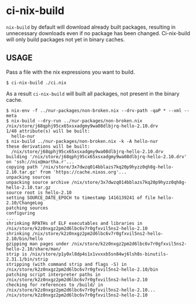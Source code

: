 # ci-nix-build

`nix-build` by default will download already built packages, resulting in
unnecessary downloads even if no package has been changed.
Ci-nix-build will only build packages not yet in binary caches.

## USAGE

Pass a file with the nix expressions you want to build.

```console
$ ci-nix-build ./ci.nix
```

As a result `ci-nix-build` will built all packages,
not present in the binary cache.

```
$ nix-env -f ../nur-packages/non-broken.nix --drv-path -qaP * --xml --meta
$ nix-build --dry-run ../nur-packages/non-broken.nix
/nix/store/j68qphj95cx65xsxadgmy9wa08dlbjrq-hello-2.10.drv
1/40 attribute(s) will be built:
  hello-nur
$ nix-build ../nur-packages/non-broken.nix -k -A hello-nur
these derivations will be built:
  /nix/store/j68qphj95cx65xsxadgmy9wa08dlbjrq-hello-2.10.drv
building '/nix/store/j68qphj95cx65xsxadgmy9wa08dlbjrq-hello-2.10.drv' on 'ssh://nix@martha.r'...
copying path '/nix/store/3x7dwzq014bblazs7kq20p9hyzz0qh8g-hello-2.10.tar.gz' from 'https://cache.nixos.org'...
unpacking sources
unpacking source archive /nix/store/3x7dwzq014bblazs7kq20p9hyzz0qh8g-hello-2.10.tar.gz
source root is hello-2.10
setting SOURCE_DATE_EPOCH to timestamp 1416139241 of file hello-2.10/ChangeLog
patching sources
configuring
...
shrinking RPATHs of ELF executables and libraries in /nix/store/k2z0nxgz2pm2d6lbc6v7r0gfxvil5ns2-hello-2.10
shrinking /nix/store/k2z0nxgz2pm2d6lbc6v7r0gfxvil5ns2-hello-2.10/bin/hello
gzipping man pages under /nix/store/k2z0nxgz2pm2d6lbc6v7r0gfxvil5ns2-hello-2.10/share/man/
strip is /nix/store/p1y0xl8dp4s1x1vvxxb5sn84wj6lsh8s-binutils-2.31.1/bin/strip
stripping (with command strip and flags -S) in /nix/store/k2z0nxgz2pm2d6lbc6v7r0gfxvil5ns2-hello-2.10/bin
patching script interpreter paths in /nix/store/k2z0nxgz2pm2d6lbc6v7r0gfxvil5ns2-hello-2.10
checking for references to /build/ in /nix/store/k2z0nxgz2pm2d6lbc6v7r0gfxvil5ns2-hello-2.10...
/nix/store/k2z0nxgz2pm2d6lbc6v7r0gfxvil5ns2-hello-2.10
```
